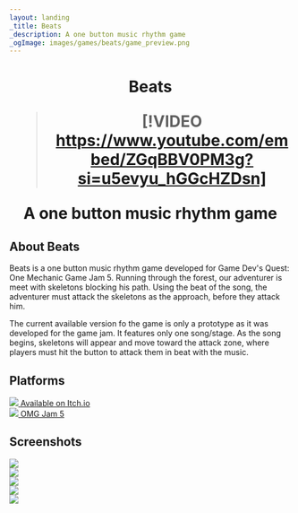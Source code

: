 ```yaml
---
layout: landing
_title: Beats
_description: A one button music rhythm game
_ogImage: images/games/beats/game_preview.png
---
```


<h1 align="center">

Beats

> [!VIDEO https://www.youtube.com/embed/ZGqBBV0PM3g?si=u5evyu_hGGcHZDsn]

A one button music rhythm game

</h1>

## About Beats
Beats is a one button music rhythm game developed for Game Dev's Quest: One Mechanic Game Jam 5. Running through the forest, our adventurer is meet with skeletons blocking his path. Using the beat of the song, the adventurer must attack the skeletons as the approach, before they attack him.

The current available version fo the game is only a prototype as it was developed for the game jam. It features only one song/stage. As the song begins, skeletons will appear and move toward the attack zone, where players must hit the button to attack them in beat with the music.

## Platforms

<div class="row">
    <div class="col-12 col-md-4">
        <a class="platform-button button-itch" href="https://manbeardgames.itch.io/beats" target="_blank">
            <img src="/images/platforms/itch.png" class="platform-image"/>
            <span class="platform-label">Available on Itch.io</span>
        </a>
    </div>
        <div class="col-12 col-md-4">
        <a class="platform-button button-gdq" href="https://itch.io/jam/omgjam5/rate/326293" target="_blank">
            <img src="/images/platforms/gdq.png" class="platform-image"/>
            <span class="platform-label">OMG Jam 5</span>
        </a>
    </div>
</div>

## Screenshots

<div class="row">
    <div class="col-12 col-md-4">
        <img src="/images/games/beats/screenshot_01.png" />
    </div>
    <div class="col-12 col-md-4">
        <img src="/images/games/beats/screenshot_02.png" />
    </div>
    <div class="col-12 col-md-4">
        <img src="/images/games/beats/screenshot_03.png" />
    </div>
    <div class="col-12 col-md-4">
        <img src="/images/games/beats/screenshot_04.png" />
    </div>
    <div class="col-12 col-md-4">
        <img src="/images/games/beats/screenshot_05.png" />
    </div>
</div>

